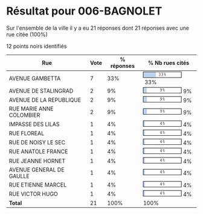 # Résultat pour 006-BAGNOLET

Sur l'ensemble de la ville il y a eu 21 réponses dont 21 réponses avec une rue citée (100%)

12 points noirs identifiés

| Rue | Vote | % réponses | % Nb rues cités|
|-----|------|------------|----------------|
| AVENUE GAMBETTA | 7 | 33% | <img src="../../img/bar_33.gif" />&nbsp;33%|
| AVENUE DE STALINGRAD | 2 | 9% | <img src="../../img/bar_9.gif" />&nbsp;9%|
| AVENUE DE LA REPUBLIQUE | 2 | 9% | <img src="../../img/bar_9.gif" />&nbsp;9%|
| RUE MARIE ANNE COLOMBIER | 2 | 9% | <img src="../../img/bar_9.gif" />&nbsp;9%|
| IMPASSE DES LILAS | 1 | 4% | <img src="../../img/bar_4.gif" />&nbsp;4%|
| RUE FLOREAL | 1 | 4% | <img src="../../img/bar_4.gif" />&nbsp;4%|
| RUE DE NOISY LE SEC | 1 | 4% | <img src="../../img/bar_4.gif" />&nbsp;4%|
| RUE ANATOLE FRANCE | 1 | 4% | <img src="../../img/bar_4.gif" />&nbsp;4%|
| RUE JEANNE HORNET | 1 | 4% | <img src="../../img/bar_4.gif" />&nbsp;4%|
| AVENUE GENERAL DE GAULLE | 1 | 4% | <img src="../../img/bar_4.gif" />&nbsp;4%|
| RUE ETIENNE MARCEL | 1 | 4% | <img src="../../img/bar_4.gif" />&nbsp;4%|
| RUE VICTOR HUGO | 1 | 4% | <img src="../../img/bar_4.gif" />&nbsp;4%|
| **Total** | 21 | 100% | 100%|
